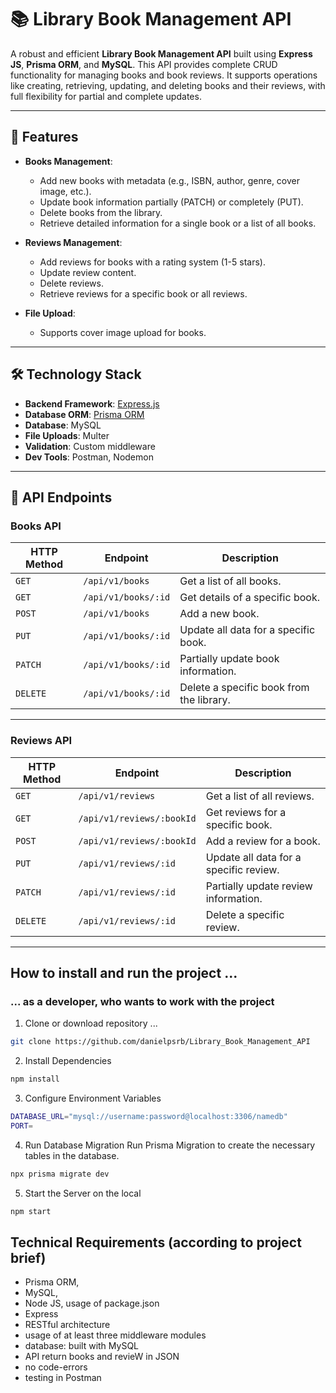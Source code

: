 # 📚 Library Book Management API

A robust and efficient **Library Book Management API** built using **Express JS**, **Prisma ORM**, and **MySQL**. This API provides complete CRUD functionality for managing books and book reviews. It supports operations like creating, retrieving, updating, and deleting books and their reviews, with full flexibility for partial and complete updates.

---

## 🚀 Features

- **Books Management**:

  - Add new books with metadata (e.g., ISBN, author, genre, cover image, etc.).
  - Update book information partially (PATCH) or completely (PUT).
  - Delete books from the library.
  - Retrieve detailed information for a single book or a list of all books.

- **Reviews Management**:

  - Add reviews for books with a rating system (1-5 stars).
  - Update review content.
  - Delete reviews.
  - Retrieve reviews for a specific book or all reviews.

- **File Upload**:
  - Supports cover image upload for books.

---

## 🛠️ Technology Stack

- **Backend Framework**: [Express.js](https://expressjs.com/)
- **Database ORM**: [Prisma ORM](https://www.prisma.io/)
- **Database**: MySQL
- **File Uploads**: Multer
- **Validation**: Custom middleware
- **Dev Tools**: Postman, Nodemon

---

## 📂 API Endpoints

### **Books API**

| HTTP Method | Endpoint            | Description                              |
| ----------- | ------------------- | ---------------------------------------- |
| `GET`       | `/api/v1/books`     | Get a list of all books.                 |
| `GET`       | `/api/v1/books/:id` | Get details of a specific book.          |
| `POST`      | `/api/v1/books`     | Add a new book.                          |
| `PUT`       | `/api/v1/books/:id` | Update all data for a specific book.     |
| `PATCH`     | `/api/v1/books/:id` | Partially update book information.       |
| `DELETE`    | `/api/v1/books/:id` | Delete a specific book from the library. |

---

### **Reviews API**

| HTTP Method | Endpoint                  | Description                            |
| ----------- | ------------------------- | -------------------------------------- |
| `GET`       | `/api/v1/reviews`         | Get a list of all reviews.             |
| `GET`       | `/api/v1/reviews/:bookId` | Get reviews for a specific book.       |
| `POST`      | `/api/v1/reviews/:bookId` | Add a review for a book.               |
| `PUT`       | `/api/v1/reviews/:id`     | Update all data for a specific review. |
| `PATCH`     | `/api/v1/reviews/:id`     | Partially update review information.   |
| `DELETE`    | `/api/v1/reviews/:id`     | Delete a specific review.              |

---

## How to install and run the project ...

### ... as a developer, who wants to work with the project
1. Clone or download repository ...
```bash
git clone https://github.com/danielpsrb/Library_Book_Management_API
```

2. Install Dependencies
```bash
npm install
```

3. Configure Environment Variables
```bash
DATABASE_URL="mysql://username:password@localhost:3306/namedb"
PORT=
```


4. Run Database Migration
Run Prisma Migration to create the necessary tables in the database.
```bash
npx prisma migrate dev
```


5. Start the Server on the local
```bash
npm start
```

## Technical Requirements (according to project brief)

- Prisma ORM,
- MySQL,
- Node JS, usage of package.json
- Express
- RESTful architecture
- usage of at least three middleware modules
- database: built with MySQL
- API return books and revieW in JSON
- no code-errors
- testing in Postman